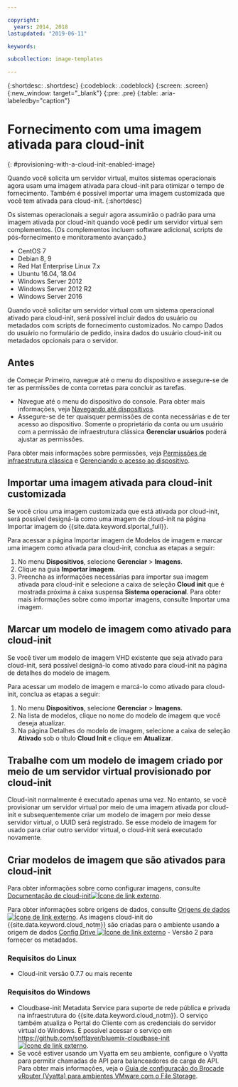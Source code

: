 ```yaml
---

copyright:
  years: 2014, 2018
lastupdated: "2019-06-11"

keywords:

subcollection: image-templates

---
```


{:shortdesc: .shortdesc}
{:codeblock: .codeblock}
{:screen: .screen}
{:new_window: target="_blank"}
{:pre: .pre}
{:table: .aria-labeledby="caption"}


# Fornecimento com uma imagem ativada para cloud-init
{: #provisioning-with-a-cloud-init-enabled-image}

Quando você solicita um servidor virtual, muitos sistemas operacionais agora usam uma imagem ativada para cloud-init para otimizar o tempo de fornecimento. Também é possível importar
uma imagem customizada que você tem ativada para cloud-init.
{:shortdesc}

Os sistemas operacionais a seguir agora assumirão o padrão para uma imagem ativada por cloud-init quando você pedir um servidor virtual sem complementos. (Os complementos incluem software adicional, scripts de pós-fornecimento e monitoramento avançado.)
* CentOS 7
* Debian 8, 9
* Red Hat Enterprise Linux 7.x
* Ubuntu 16.04, 18.04
* Windows Server 2012
* Windows Server 2012 R2
* Windows Server 2016

Quando você solicitar um servidor virtual com um sistema operacional ativado para cloud-init, será possível incluir dados do usuário ou metadados com scripts de fornecimento customizados. No campo Dados do usuário no formulário de pedido, insira dados do usuário cloud-init ou metadados opcionais para o servidor.

## Antes
de Começar
Primeiro, navegue até o menu do dispositivo e assegure-se de ter as permissões de conta corretas para concluir as tarefas.

* Navegue até o menu do dispositivo do console. Para obter mais informações, veja [Navegando até dispositivos](/docs/infrastructure/image-templates?topic=virtual-servers-navigating-devices).
* Assegure-se de ter quaisquer permissões de conta necessárias e de ter acesso ao dispositivo. Somente o proprietário da conta ou um usuário com a permissão de infraestrutura clássica **Gerenciar usuários** poderá ajustar as permissões.

Para obter mais informações sobre permissões, veja [Permissões de infraestrutura clássica](/docs/iam?topic=iam-infrapermission#infrapermission) e [Gerenciando o acesso ao dispositivo](/docs/vsi?topic=virtual-servers-managing-device-access).

## Importar uma imagem ativada para cloud-init customizada

Se você criou uma imagem customizada que está ativada por cloud-init, será possível designá-la como uma imagem de cloud-init na página Importar imagem do
{{site.data.keyword.slportal_full}}.

Para acessar a página Importar imagem de Modelos de imagem e marcar uma imagem como ativada para cloud-init, conclua as etapas a seguir:
1. No menu **Dispositivos**, selecione **Gerenciar** > **Imagens**.
2. Clique na guia **Importar imagem**.
3. Preencha as informações necessárias para importar sua imagem ativada para cloud-init e selecione a caixa de seleção **Cloud init** que é mostrada próxima
à caixa suspensa **Sistema operacional**. Para obter mais informações sobre como importar imagens, consulte Importar uma imagem.

## Marcar um modelo de imagem como ativado para cloud-init

Se você tiver um modelo de imagem VHD existente que seja ativado para cloud-init, será possível designá-lo como ativado para cloud-init na página de detalhes
do modelo de imagem.

Para acessar um modelo de imagem e marcá-lo como ativado para cloud-init, conclua as etapas a seguir:
1. No menu **Dispositivos**, selecione **Gerenciar** > **Imagens**.
2. Na lista de modelos, clique no nome do modelo de imagem que você deseja atualizar.
3. Na página Detalhes do modelo de imagem, selecione a caixa de seleção **Ativado** sob o título **Cloud Init** e clique em **Atualizar**.

## Trabalhe com um modelo de imagem criado por meio de um servidor virtual provisionado por cloud-init

Cloud-init normalmente é executado apenas uma vez. No entanto, se você provisionar um servidor virtual por meio de uma imagem ativada por cloud-init e subsequentemente criar
um modelo de imagem por meio desse servidor virtual, o UUID será registrado. Se esse modelo de imagem for usado para criar outro
servidor virtual, o cloud-init será executado novamente.

## Criar modelos de imagem que são ativados para cloud-init

Para obter informações sobre como configurar imagens, consulte
[Documentação de cloud-init![Ícone de link externo](../../icons/launch-glyph.svg "Ícone de link externo")](https://cloudinit.readthedocs.io/en/latest/).

Para obter informações sobre origens de dados, consulte [Origens de dados ![Ícone de link externo](../../icons/launch-glyph.svg "Ícone de link externo")](http://cloudinit.readthedocs.io/en/latest/topics/datasources.html). As imagens cloud-init do {{site.data.keyword.cloud_notm}} são criadas para o
ambiente usando a origem de dados [Config Drive ![Ícone de link externo](../../icons/launch-glyph.svg "Ícone de link externo")](http://cloudinit.readthedocs.io/en/latest/topics/datasources/configdrive.html) - Versão 2 para fornecer os metadados.

### Requisitos do Linux
* Cloud-init versão 0.7.7 ou mais recente

### Requisitos do Windows
* Cloudbase-init Metadata Service para suporte de rede pública e privada na infraestrutura do {{site.data.keyword.cloud_notm}}. O serviço também atualiza o Portal do Cliente com as credenciais do servidor virtual do Windows. É possível acessar o serviço em
[https://github.com/softlayer/bluemix-cloudbase-init ![Ícone de link externo](../../icons/launch-glyph.svg "Ícone de link externo")](https://github.com/softlayer/bluemix-cloudbase-init).
* Se você estiver usando um Vyatta em seu ambiente, configure o Vyatta para permitir chamadas de API para balanceadores de carga de API. Para obter mais informações, veja o [Guia de configuração do Brocade vRouter (Vyatta) para ambientes VMware com o File Storage](/docs/infrastructure/virtual-router-appliance?topic=hardware-firewall-dedicated-ibm-cloud-ip-ranges#load-balancer-ips).
